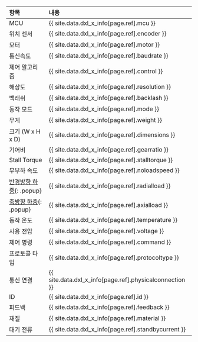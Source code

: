
| 항목             | 내용                                                    |
|:-----------------|:--------------------------------------------------------|
| MCU              | {{ site.data.dxl_x_info[page.ref].mcu }}                |
| 위치 센서        | {{ site.data.dxl_x_info[page.ref].encoder }}            |
| 모터             | {{ site.data.dxl_x_info[page.ref].motor }}              |
| 통신속도         | {{ site.data.dxl_x_info[page.ref].baudrate }}           |
| 제어 알고리즘    | {{ site.data.dxl_x_info[page.ref].control }}            |
| 해상도           | {{ site.data.dxl_x_info[page.ref].resolution }}              |{% if site.data.dxl_x_info[page.ref].backlash != 'N/A' %}
| 백래쉬           | {{ site.data.dxl_x_info[page.ref].backlash }}           |{% else %}{% endif %}
| 동작 모드        | {{ site.data.dxl_x_info[page.ref].mode }}               |
| 무게             | {{ site.data.dxl_x_info[page.ref].weight }}             |
| 크기 (W x H x D) | {{ site.data.dxl_x_info[page.ref].dimensions }}         |
| 기어비           | {{ site.data.dxl_x_info[page.ref].gearratio }}          |
| Stall Torque   | {{ site.data.dxl_x_info[page.ref].stalltorque }}        |
| 무부하 속도      | {{ site.data.dxl_x_info[page.ref].noloadspeed }}        |{% if site.data.dxl_x_info[page.ref].radialload != 'N/A' %}
| [반경방향 하중]{: .popup}| {{ site.data.dxl_x_info[page.ref].radialload }}         |{% else %}{% endif %}{% if site.data.dxl_x_info[page.ref].axialload != 'N/A' %}
| [축방향 하중]{: .popup}  | {{ site.data.dxl_x_info[page.ref].axialload }}          |{% else %}{% endif %}
| 동작 온도        | {{ site.data.dxl_x_info[page.ref].temperature }}        |
| 사용 전압        | {{ site.data.dxl_x_info[page.ref].voltage }}            |
| 제어 명령        | {{ site.data.dxl_x_info[page.ref].command }}            |
| 프로토콜 타입    | {{ site.data.dxl_x_info[page.ref].protocoltype }}       |
| 통신 연결        | {{ site.data.dxl_x_info[page.ref].physicalconnection }} |
| ID               | {{ site.data.dxl_x_info[page.ref].id }}                 |
| 피드백           | {{ site.data.dxl_x_info[page.ref].feedback }}           |
| 재질             | {{ site.data.dxl_x_info[page.ref].material }}           |
| 대기 전류        | {{ site.data.dxl_x_info[page.ref].standbycurrent }}     |

[반경방향 하중]: /assets/images/dxl/axial_radial_load.png
[축방향 하중]: /assets/images/dxl/axial_radial_load.png
